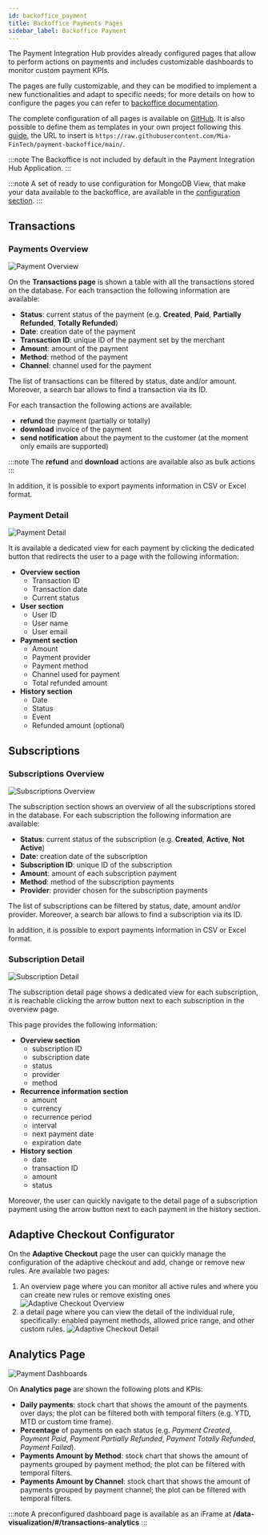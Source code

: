 ```yaml
---
id: backoffice_payment
title: Backoffice Payments Pages
sidebar_label: Backoffice Payment
---
```

The Payment Integration Hub provides already configured pages that allow to perform actions on payments and includes customizable dashboards to monitor custom payment KPIs.

The pages are fully customizable, and they can be modified to implement a new functionalities and adapt to specific needs; for more details on how to configure the pages you can refer to [backoffice documentation](../../microfrontend-composer/back-kit/overview).

The complete configuration of all pages is available on [GitHub](https://github.com/Mia-FinTech/payment-backoffice#--backoffice-templates---payment).
It is also possible to define them as templates in your own project following this [guide](../../microfrontend-composer/composer/configurator_settings#template-sources), the URL to insert is `https://raw.githubusercontent.com/Mia-FinTech/payment-backoffice/main/`.

:::note
The Backoffice is not included by default in the Payment Integration Hub Application.
:::

:::note
A set of ready to use configuration for MongoDB View, that make your data available to the backoffice, are available in the [configuration section](./50_configuration.md#view).
:::

## Transactions

### Payments Overview

![Payment Overview](img/backoffice-overview.png)

On the **Transactions page** is shown a table with all the transactions stored on the database. For each transaction the following information are available:
- **Status**: current status of the payment (e.g. **Created**, **Paid**, **Partially Refunded**, **Totally Refunded**)
- **Date**: creation date of the payment
- **Transaction ID**: unique ID of the payment set by the merchant
- **Amount**: amount of the payment
- **Method**: method of the payment
- **Channel**: channel used for the payment

The list of transactions can be filtered by status, date and/or amount. Moreover, a search bar allows to find a transaction via its ID.

For each transaction the following actions are available:
- **refund** the payment (partially or totally)
- **download** invoice of the payment
- **send notification** about the payment to the customer (at the moment only emails are supported)

:::note
The **refund** and **download** actions are available also as bulk actions
:::

In addition, it is possible to export payments information in CSV or Excel format.

### Payment Detail

![Payment Detail](img/backoffice-detail.png)

It is available a dedicated view for each payment by clicking the dedicated button that redirects the user to a page with the following information:
- **Overview section**
    - Transaction ID
    - Transaction date
    - Current status
- **User section**
    - User ID
    - User name
    - User email
- **Payment section**
    - Amount
    - Payment provider
    - Payment method
    - Channel used for payment
    - Total refunded amount
- **History section**
    - Date
    - Status
    - Event
    - Refunded amount (optional)

## Subscriptions

### Subscriptions Overview

![Subscriptions Overview](img/subscription-overview.png)

The subscription section shows an overview of all the subscriptions stored in the database. For each subscription the following information are available:

- **Status**: current status of the subscription (e.g. **Created**, **Active**, **Not Active**)
- **Date**: creation date of the subscription
- **Subscription ID**: unique ID of the subscription
- **Amount**: amount of each subscription payment
- **Method**: method of the subscription payments
- **Provider**: provider chosen for the subscription payments

The list of subscriptions can be filtered by status, date, amount and/or provider. Moreover, a search bar allows to find a subscription via its ID.

In addition, it is possible to export payments information in CSV or Excel format.

### Subscription Detail

![Subscription Detail](img/subscription-detail.png)

The subscription detail page shows a dedicated view for each subscription, it is reachable clicking the arrow button next to each subscription in the overview page.

This page provides the following information:

- **Overview section**
  - subscription ID
  - subscription date
  - status
  - provider
  - method
- **Recurrence information section**
  - amount
  - currency
  - recurrence period
  - interval
  - next payment date
  - expiration date
- **History section**
  - date
  - transaction ID
  - amount
  - status

Moreover, the user can quickly navigate to the detail page of a subscription payment using the arrow button next to each payment in the history section.

## Adaptive Checkout Configurator

On the **Adaptive Checkout** page the user can quickly manage the configuration of the adaptive checkout and add, change or remove new rules.
Are available two pages:
1. An overview page where you can monitor all active rules and where you can create new rules or remove existing ones
![Adaptive Checkout Overview](img/adaptive-checkout-overview.png)
2. a detail page where you can view the detail of the individual rule, specifically: enabled payment methods, allowed price range, and other custom rules.
![Adaptive Checkout Detail](img/adaptive-checkout-detail.png)

## Analytics Page

![Payment Dashboards](img/backoffice-dashboards.png)

On **Analytics page** are shown the following plots and KPIs:
- **Daily payments**: stock chart that shows the amount of the payments over days; the plot can be filtered both with temporal filters (e.g. YTD, MTD or custom time frame).
- **Percentage** of payments on each status (e.g. _Payment Created_, _Payment Paid_, _Payment Partially Refunded_, _Payment Totally Refunded_, _Payment Failed_).
- **Payments Amount by Method**: stock chart that shows the amount of payments grouped by payment method; the plot can be filtered with temporal filters.
- **Payments Amount by Channel**: stock chart that shows the amount of payments grouped by payment channel; the plot can be filtered with temporal filters.

:::note
A preconfigured dashboard page is available as an iFrame at **/data-visualization/#/transactions-analytics**
:::
